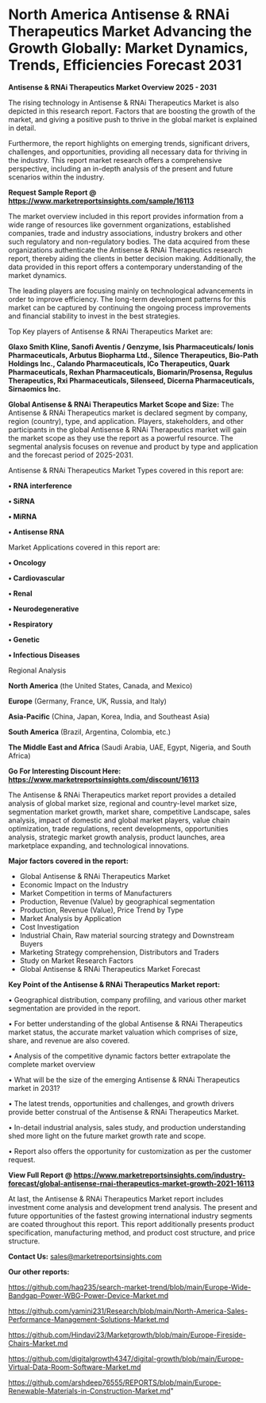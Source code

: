 # North America Antisense & RNAi Therapeutics Market Advancing the Growth Globally: Market Dynamics, Trends, Efficiencies Forecast 2031

<Strong> Antisense & RNAi Therapeutics Market Overview 2025 - 2031</strong>

The rising technology in Antisense & RNAi Therapeutics Market is also depicted in this research report. Factors that are boosting the growth of the market, and giving a positive push to thrive in the global market is explained in detail.

Furthermore, the report highlights on emerging trends, significant drivers, challenges, and opportunities, providing all necessary data for thriving in the industry. This report market research offers a comprehensive perspective, including an in-depth analysis of the present and future scenarios within the industry.

<strong>Request Sample Report @ <a href=https://www.marketreportsinsights.com/sample/16113>https://www.marketreportsinsights.com/sample/16113</a></strong>

The market overview included in this report provides information from a wide range of resources like government organizations, established companies, trade and industry associations, industry brokers and other such regulatory and non-regulatory bodies. The data acquired from these organizations authenticate the Antisense & RNAi Therapeutics research report, thereby aiding the clients in better decision making. Additionally, the data provided in this report offers a contemporary understanding of the market dynamics.

The leading players are focusing mainly on technological advancements in order to improve efficiency. The long-term development patterns for this market can be captured by continuing the ongoing process improvements and financial stability to invest in the best strategies.

Top Key players of Antisense & RNAi Therapeutics Market are:

<strong>Glaxo Smith Kline, Sanofi Aventis / Genzyme, Isis Pharmaceuticals/ Ionis Pharmaceuticals, Arbutus Biopharma Ltd., Silence Therapeutics, Bio-Path Holdings Inc., Calando Pharmaceuticals, ICo Therapeutics, Quark Pharmaceuticals, Rexhan Pharmaceuticals, Biomarin/Prosensa, Regulus Therapeutics, Rxi Pharmaceuticals, Silenseed, Dicerna Pharmaceuticals, Sirnaomics Inc.</strong>

<strong><b>Global Antisense & RNAi Therapeutics Market Scope and Size:</b></strong>
The Antisense & RNAi Therapeutics market is declared segment by company, region (country), type, and application. Players, stakeholders, and other participants in the global Antisense & RNAi Therapeutics market will gain the market scope as they use the report as a powerful resource. The segmental analysis focuses on revenue and product by type and application and the forecast period of 2025-2031.

Antisense & RNAi Therapeutics Market Types covered in this report are:

<strong>• RNA interference

• SiRNA

• MiRNA

• Antisense RNA</strong>

Market Applications covered in this report are:

<strong>• Oncology

• Cardiovascular

• Renal

• Neurodegenerative

• Respiratory

• Genetic

• Infectious Diseases</strong> 

Regional Analysis

<strong>North America</strong> (the United States, Canada, and Mexico)

<strong>Europe</strong> (Germany, France, UK, Russia, and Italy)

<strong>Asia-Pacific</strong> (China, Japan, Korea, India, and Southeast Asia)

<strong>South America</strong> (Brazil, Argentina, Colombia, etc.)

<strong>The Middle East and Africa</strong> (Saudi Arabia, UAE, Egypt, Nigeria, and South Africa)

<strong>Go For Interesting Discount Here: <a href=https://www.marketreportsinsights.com/discount/16113>https://www.marketreportsinsights.com/discount/16113</a></strong>

The Antisense & RNAi Therapeutics market report provides a detailed analysis of global market size, regional and country-level market size, segmentation market growth, market share, competitive Landscape, sales analysis, impact of domestic and global market players, value chain optimization, trade regulations, recent developments, opportunities analysis, strategic market growth analysis, product launches, area marketplace expanding, and technological innovations.

<strong><b>Major factors covered in the report:</b></strong>
<ul>
  <li>Global Antisense & RNAi Therapeutics Market </li>
  <li>Economic Impact on the Industry</li>
  <li>Market Competition in terms of Manufacturers</li>
  <li>Production, Revenue (Value) by geographical segmentation</li>
  <li>Production, Revenue (Value), Price Trend by Type</li>
  <li>Market Analysis by Application</li>
  <li>Cost Investigation</li>
  <li>Industrial Chain, Raw material sourcing strategy and Downstream Buyers</li>
  <li>Marketing Strategy comprehension, Distributors and Traders</li>
  <li>Study on Market Research Factors</li>
  <li>Global Antisense & RNAi Therapeutics Market Forecast</li>
</ul>

<strong><b>Key Point of the Antisense & RNAi Therapeutics Market report:</b></strong>

• Geographical distribution, company profiling, and various other market segmentation are provided in the report.

• For better understanding of the global Antisense & RNAi Therapeutics market status, the accurate market valuation which comprises of size, share, and revenue are also covered.

• Analysis of the competitive dynamic factors better extrapolate the complete market overview

• What will be the size of the emerging Antisense & RNAi Therapeutics market in 2031?

• The latest trends, opportunities and challenges, and growth drivers provide better construal of the Antisense & RNAi Therapeutics Market.

• In-detail industrial analysis, sales study, and production understanding shed more light on the future market growth rate and scope.

• Report also offers the opportunity for customization as per the customer request.

<strong><b>View Full Report @ <a href=https://www.marketreportsinsights.com/industry-forecast/global-antisense-rnai-therapeutics-market-growth-2021-16113>https://www.marketreportsinsights.com/industry-forecast/global-antisense-rnai-therapeutics-market-growth-2021-16113</a></b></strong>


At last, the Antisense & RNAi Therapeutics Market report includes investment come analysis and development trend analysis. The present and future opportunities of the fastest growing international industry segments are coated throughout this report. This report additionally presents product specification, manufacturing method, and product cost structure, and price structure.

<strong>Contact Us:</strong>
sales@marketreportsinsights.com

<strong>Our other reports:</strong>

<a href=https://github.com/haq235/search-market-trend/blob/main/Europe-Wide-Bandgap-Power-WBG-Power-Device-Market.md>https://github.com/haq235/search-market-trend/blob/main/Europe-Wide-Bandgap-Power-WBG-Power-Device-Market.md</a>

<a href=https://github.com/yamini231/Research/blob/main/North-America-Sales-Performance-Management-Solutions-Market.md>https://github.com/yamini231/Research/blob/main/North-America-Sales-Performance-Management-Solutions-Market.md</a>

<a href=https://github.com/Hindavi23/Marketgrowth/blob/main/Europe-Fireside-Chairs-Market.md>https://github.com/Hindavi23/Marketgrowth/blob/main/Europe-Fireside-Chairs-Market.md</a>

<a href=https://github.com/digitalgrowth4347/digital-growth/blob/main/Europe-Virtual-Data-Room-Software-Market.md>https://github.com/digitalgrowth4347/digital-growth/blob/main/Europe-Virtual-Data-Room-Software-Market.md</a>

<a href=https://github.com/arshdeep76555/REPORTS/blob/main/Europe-Renewable-Materials-in-Construction-Market.md>https://github.com/arshdeep76555/REPORTS/blob/main/Europe-Renewable-Materials-in-Construction-Market.md</a>"
